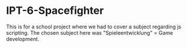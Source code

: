# IPT-6-Spacefighter
This is for a school project where we had to cover a subject regarding js scripting. The chosen subject here was "Spieleentwicklung" = Game development.
